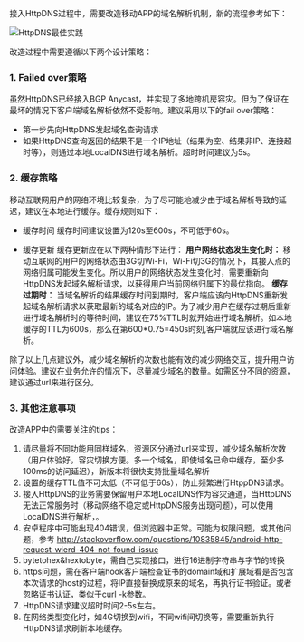 接入HttpDNS过程中，需要改造移动APP的域名解析机制，新的流程参考如下：

![HttpDNS最佳实践](http://imgcache.tce.fsphere.cn/static/mccdn.qcloud.com/static/img/21b1ec2b1656ead133d18ad136320dda/image.png)

改造过程中需要遵循以下两个设计策略：

### 1. Failed over策略
虽然HttpDNS已经接入BGP Anycast，并实现了多地跨机房容灾。但为了保证在最坏的情况下客户端域名解析依然不受影响。建议采用以下的fail over策略：
- 第一步先向HttpDNS发起域名查询请求
- 如果HttpDNS查询返回的结果不是一个IP地址（结果为空、结果非IP、连接超时等），则通过本地LocalDNS进行域名解析。超时时间建议为5s。

### 2. 缓存策略
移动互联网用户的网络环境比较复杂，为了尽可能地减少由于域名解析导致的延迟，建议在本地进行缓存。缓存规则如下：
- 缓存时间
缓存时间建议设置为120s至600s，不可低于60s。

- 缓存更新
缓存更新应在以下两种情形下进行：
**用户网络状态发生变化时：**
移动互联网的用户的网络状态由3G切Wi-Fi，Wi-Fi切3G的情况下，其接入点的网络归属可能发生变化。所以用户的网络状态发生变化时，需要重新向HttpDNS发起域名解析请求，以获得用户当前网络归属下的最优指向。
**缓存过期时：**
当域名解析的结果缓存时间到期时，客户端应该向HttpDNS重新发起域名解析请求以获取最新的域名对应的IP。为了减少用户在缓存过期后重新进行域名解析时的等待时间，建议在75%TTL时就开始进行域名解析。如本地缓存的TTL为600s，那么在第600*0.75=450s时刻,客户端就应该进行域名解析。

除了以上几点建议外，减少域名解析的次数也能有效的减少网络交互，提升用户访问体验。建议在业务允许的情况下，尽量减少域名的数量。如需区分不同的资源，建议通过url来进行区分。

### 3. 其他注意事项

改造APP中的需要关注的tips：

1. 请尽量将不同功能用同样域名，资源区分通过url来实现，减少域名解析次数（用户体验好，容灾切换方便。多一个域名，即使域名已命中缓存，至少多100ms的访问延迟），新版本将很快支持批量域名解析
2. 设置的缓存TTL值不可太低（不可低于60s），防止频繁进行HtppDNS请求。
3. 接入HttpDNS的业务需要保留用户本地LocalDNS作为容灾通道，当HttpDNS无法正常服务时（移动网络不稳定或HttpDNS服务出现问题），可以使用LocalDNS进行解析，。
4. 安卓程序中可能出现404错误，但浏览器中正常。可能为权限问题，或其他问题，参考 http://stackoverflow.com/questions/10835845/android-http-request-wierd-404-not-found-issue
5. bytetohex&hextobyte，需自己实现接口，进行16进制字符串与字节的转换
6. https问题，需在客户端hook客户端检查证书的domain域和扩展域看是否包含本次请求的host的过程，将IP直接替换成原来的域名，再执行证书验证。或者忽略证书认证，类似于curl -k参数。
7. HttpDNS请求建议超时时间2-5s左右。
8. 在网络类型变化时，如4G切换到wifi，不同wifi间切换等，需要重新执行HttpDNS请求刷新本地缓存。
